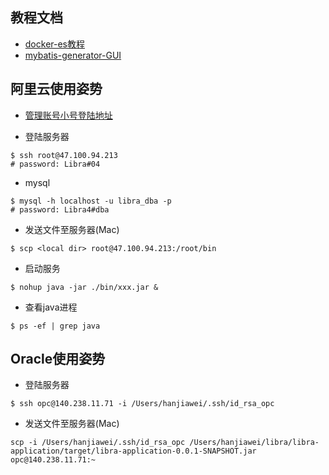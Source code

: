 ## 教程文档
- [docker-es教程](https://blog.csdn.net/qq_42236935/article/details/106544255)
- [mybatis-generator-GUI](https://github.com/zouzg/mybatis-generator-gui)

## 阿里云使用姿势
- [管理账号小号登陆地址](https://signin.aliyun.com/1344726916003379.onaliyun.com/login.htm)

- 登陆服务器
```
$ ssh root@47.100.94.213
# password: Libra#04
```
- mysql
```
$ mysql -h localhost -u libra_dba -p
# password: Libra4#dba
```
- 发送文件至服务器(Mac)
```
$ scp <local dir> root@47.100.94.213:/root/bin
```
- 启动服务
```
$ nohup java -jar ./bin/xxx.jar &
```
- 查看java进程
```
$ ps -ef | grep java
```
## Oracle使用姿势
- 登陆服务器
```
$ ssh opc@140.238.11.71 -i /Users/hanjiawei/.ssh/id_rsa_opc
```
- 发送文件至服务器(Mac)
```
scp -i /Users/hanjiawei/.ssh/id_rsa_opc /Users/hanjiawei/libra/libra-application/target/libra-application-0.0.1-SNAPSHOT.jar opc@140.238.11.71:~
```